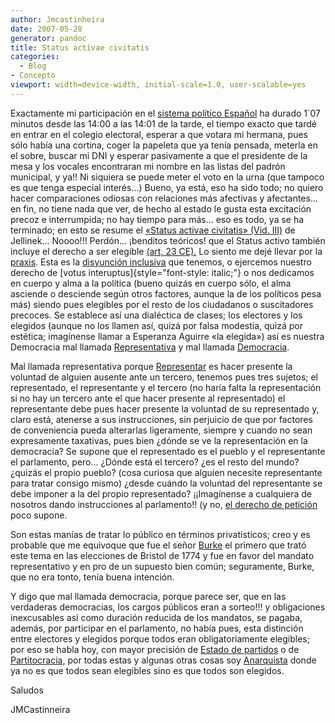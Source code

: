 ```yaml
---
author: Jmcastinheira
date: 2007-05-28
generator: pandoc
title: Status activae civitatis
categories:
  - Blog
- Concepto
viewport: width=device-width, initial-scale=1.0, user-scalable=yes
---
```


Exactamente mi participación en el [sistema político
Español](http://www.elpais.com/comunes/2007/elecciones/) ha durado 1´07
minutos desde las 14:00 a las 14:01 de la tarde, el tiempo exacto que
tardé en entrar en el colegio electoral, esperar a que votara mi
hermana, pues sólo había una cortina, coger la papeleta que ya tenía
pensada, meterla en el sobre, buscar mi DNI y esperar pasivamente a que
el presidente de la mesa y los vocales encontraran mi nombre en las
listas del padrón municipal, y ya!! Ni siquiera se puede meter el voto
en la urna (que tampoco es que tenga especial interés...) Bueno, ya
está, eso ha sido todo; no quiero hacer comparaciones odiosas con
relaciones más afectivas y afectantes... en fin, no tiene nada que ver,
de hecho al estado le gusta esta excitación precoz e interrumpida; no
hay tiempo para más... eso es todo, ya se ha terminado; en esto se
resume el [«Status activae civitatis» (Vid.
III)](http://www.alfa-redi.org/rdi-articulo.shtml?x=5895) de Jellinek...
Noooo!!! Perdón... ¡benditos teóricos! que el Status activo también
incluye el derecho a ser elegible [(art, 23
CE).](http://www.der.uva.es/constitucional/verdugo/23.html) Lo siento me
dejé llevar por la
[praxis](http://www.geocities.com/praxeologia/index.html). Esta es la
[disyunción
inclusiva](http://es.wikipedia.org/wiki/Disyunci%C3%B3n_l%C3%B3gica#Definici.C3.B3n)
que tenemos, o ejercemos nuestro derecho de [votus
interuptus]{style="font-style: italic;"} o nos dedicamos en cuerpo y
alma a la política (bueno quizás en cuerpo sólo, el alma asciende o
desciende según otros factores, aunque la de los políticos pesa más)
siendo pues elegibles por el resto de los ciudadanos o suscitadores
precoces. Se establece así una dialéctica de clases; los electores y los
elegidos (aunque no los llamen así, quizá por falsa modestia, quizá por
estética; imagínense llamar a Esperanza Aguirre «la elegida») así es
nuestra Democracia mal llamada
[Representativa](http://es.wikipedia.org/wiki/Democracia_representativa)
y mal llamada [Democracia](http://es.wikipedia.org/wiki/Democracia).

Mal llamada representativa porque
[Representar](http://www.bibliojuridica.org/libros/libro.htm?l=709) es
hacer presente la voluntad de alguien ausente ante un tercero, tenemos
pues tres sujetos; el representado, el representante y el tercero (no
haría falta la representación si no hay un tercero ante el que hacer
presente al representado) el representante debe pues hacer presente la
voluntad de su representado y, claro está, atenerse a sus instrucciones,
sin perjuicio de que por factores de conveniencia pueda alterarlas
ligeramente, siempre y cuando no sean expresamente taxativas, pues bien
¿dónde se ve la representación en la democracia? Se supone que el
representado es el pueblo y el representante el parlamento, pero...
¿Dónde está el tercero? ¿es el resto del mundo? ¿quizás el propio
pueblo? (cosa curiosa que alguien necesite representante para tratar
consigo mismo) ¿desde cuándo la voluntad del representante se debe
imponer a la del propio representado? ¡¡Imagínense a cualquiera de
nosotros dando instrucciones al parlamento!! (y no, [el derecho de petición](http://www.congreso.es/constitucion/constitucion/indice/sinopsis/sinopsis.jsp?art=29&tipo=2)
poco supone.

Son estas manías de tratar lo público en términos privatisticos; creo y
es probable que me equivoque que fue el señor
[Burke](http://www.der.uva.es/constitucional/materiales/libros/Burke.pdf)
el primero que trató este tema en las elecciones de Bristol de 1774 y
fue en favor del mandato representativo y en pro de un supuesto bien
común; seguramente, Burke, que no era tonto, tenía buena intención.

Y digo que mal llamada democracia, porque parece ser, que en las
verdaderas democracias, los cargos públicos eran a sorteo!!! y
obligaciones inexcusables así como duración reducida de los mandatos, se
pagaba, además, por participar en el parlamento, no había pues, esta
distinción entre electores y elegidos porque todos eran obligatoriamente
elegibles; por eso se habla hoy, con mayor precisión de [Estado de
partidos](http://www.inicia.es/de/cgarciam/Defrancisco.htm) o de
[Partitocracia,](http://es.wikipedia.org/wiki/Partitocracia) por todas
estas y algunas otras cosas soy
[Anarquista](http://es.wikipedia.org/wiki/Anarquismo) donde ya no es que
todos sean elegibles sino es que todos son elegidos.

Saludos

JMCastinneira

